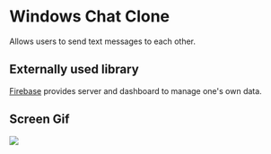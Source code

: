 <h1>Windows Chat Clone</h1>
Allows users to send text messages to each other.

<h2> Externally used library </h2>
<a href = "https://firebase.google.com/">Firebase</a> provides server and dashboard to manage one's own data.</br>

<h2>Screen Gif</h2>

![](screen.gif)
